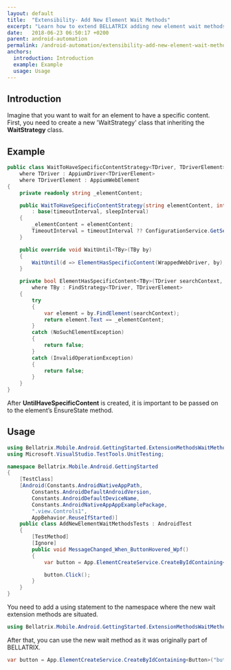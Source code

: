```yaml
---
layout: default
title:  "Extensibility- Add New Element Wait Methods"
excerpt: "Learn how to extend BELLATRIX adding new element wait methods."
date:   2018-06-23 06:50:17 +0200
parent: android-automation
permalink: /android-automation/extensibility-add-new-element-wait-methods/
anchors:
  introduction: Introduction
  example: Example
  usage: Usage
---
```

Introduction
------------
Imagine that you want to wait for an element to have a specific content. First, you need to create a new 'WaitStrategy' class that inheriting the **WaitStrategy** class.

Example
-------
```csharp
public class WaitToHaveSpecificContentStrategy<TDriver, TDriverElement> : WaitStrategy<TDriver, TDriverElement>
    where TDriver : AppiumDriver<TDriverElement>
    where TDriverElement : AppiumWebElement
{
    private readonly string _elementContent;

    public WaitToHaveSpecificContentStrategy(string elementContent, int? timeoutInterval = null, int? sleepInterval = null)
        : base(timeoutInterval, sleepInterval)
    {
        _elementContent = elementContent;
        TimeoutInterval = timeoutInterval ?? ConfigurationService.GetSection<MobileSettings>().ElementToHaveContentTimeout;
    }

    public override void WaitUntil<TBy>(TBy by)
    {
        WaitUntil(d => ElementHasSpecificContent(WrappedWebDriver, by), TimeoutInterval, SleepInterval);
    }

    private bool ElementHasSpecificContent<TBy>(TDriver searchContext, TBy by)
        where TBy : FindStrategy<TDriver, TDriverElement>
    {
        try
        {
            var element = by.FindElement(searchContext);
            return element.Text == _elementContent;
        }
        catch (NoSuchElementException)
        {
            return false;
        }
        catch (InvalidOperationException)
        {
            return false;
        }
    }
}
```
After **UntilHaveSpecificContent** is created, it is important to be passed on to the element’s EnsureState method.

Usage
------------
```csharp
using Bellatrix.Mobile.Android.GettingStarted.ExtensionMethodsWaitMethods;
using Microsoft.VisualStudio.TestTools.UnitTesting;

namespace Bellatrix.Mobile.Android.GettingStarted
{
    [TestClass]
    [Android(Constants.AndroidNativeAppPath,
        Constants.AndroidDefaultAndroidVersion,
        Constants.AndroidDefaultDeviceName,
        Constants.AndroidNativeAppAppExamplePackage,
        ".view.Controls1",
        AppBehavior.ReuseIfStarted)]
    public class AddNewElementWaitMethodsTests : AndroidTest
    {
        [TestMethod]
        [Ignore]
        public void MessageChanged_When_ButtonHovered_Wpf()
        {
            var button = App.ElementCreateService.CreateByIdContaining<Button>("button").ToHaveSpecificContent("button");

            button.Click();
        }
    }
}
```
You need to add a using statement to the namespace where the new wait extension methods are situated.

```csharp
using Bellatrix.Mobile.Android.GettingStarted.ExtensionMethodsWaitMethods;
```
After that, you can use the new wait method as it was originally part of BELLATRIX.
```csharp
var button = App.ElementCreateService.CreateByIdContaining<Button>("button").ToHaveSpecificContent("button");
```